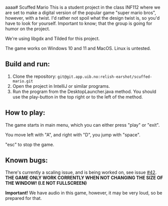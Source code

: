 aaaa# Scuffed Mario
This is a student project in the class INF112 where we are set to make a digital version of the popular game "super mario bros", however, with a twist. I'd rather not spoil what the design twist is, so you'd have to look for yourself. Important to know; that the group is going for humor on the project. 

We're using libgdx and Tilded for this project.

The game works on Windows 10 and 11 and MacOS. Linux is untested.  

## Build and run:
1. Clone the repository: ```git@git.app.uib.no:relish-earshot/scuffed-mario.git```
2. Open the project in IntelliJ or similar programs.
3. Run the program from the DesktopLauncher.java method. You should use the play-button in the top right or to the left of the method.

## How to play:
The game starts in main menu, which you can either press "play" or "exit". 

You move left with "A", and right with "D", you jump with "space". 

"esc" to stop the game. 

## Known bugs:
There's currently a scaling issue, and is being worked on, see issue [#42](https://git.app.uib.no/relish-earshot/scuffed-mario/-/issues/42).
**THE GAME ONLY WORK CORRENTLY WHEN NOT CHANGING THE SIZE OF THE WINDOW! (I.E NOT FULLSCREEN)**

**Important!** We have audio in this game, however, it may be very loud, so be prepared for that.
